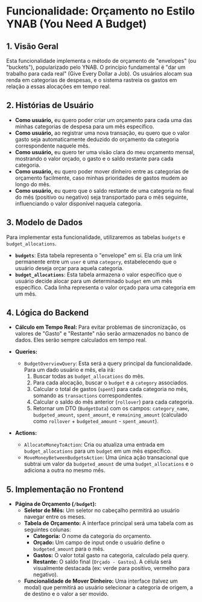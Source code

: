 # Funcionalidade: Orçamento no Estilo YNAB (You Need A Budget)

## 1. Visão Geral

Esta funcionalidade implementa o método de orçamento de "envelopes" (ou "buckets"), popularizado pelo YNAB. O princípio fundamental é "dar um trabalho para cada real" (Give Every Dollar a Job). Os usuários alocam sua renda em categorias de despesas, e o sistema rastreia os gastos em relação a essas alocações em tempo real.

## 2. Histórias de Usuário

- **Como usuário,** eu quero poder criar um orçamento para cada uma das minhas categorias de despesa para um mês específico.
- **Como usuário,** ao registrar uma nova transação, eu quero que o valor gasto seja automaticamente deduzido do orçamento da categoria correspondente naquele mês.
- **Como usuário,** eu quero ter uma visão clara do meu orçamento mensal, mostrando o valor orçado, o gasto e o saldo restante para cada categoria.
- **Como usuário,** eu quero poder mover dinheiro entre as categorias de orçamento facilmente, caso minhas prioridades de gastos mudem ao longo do mês.
- **Como usuário,** eu quero que o saldo restante de uma categoria no final do mês (positivo ou negativo) seja transportado para o mês seguinte, influenciando o valor disponível naquela categoria.

## 3. Modelo de Dados

Para implementar esta funcionalidade, utilizaremos as tabelas `budgets` e `budget_allocations`.

- **`budgets`**: Esta tabela representa o "envelope" em si. Ela cria um link permanente entre um `user` e uma `category`, estabelecendo que o usuário deseja orçar para aquela categoria.
- **`budget_allocations`**: Esta tabela armazena o valor específico que o usuário decide alocar para um determinado `budget` em um mês específico. Cada linha representa o valor orçado para uma categoria em um mês.

## 4. Lógica do Backend

- **Cálculo em Tempo Real:** Para evitar problemas de sincronização, os valores de "Gasto" e "Restante" não serão armazenados no banco de dados. Eles serão sempre calculados em tempo real.

- **Queries:**
    - `BudgetOverviewQuery`: Esta será a query principal da funcionalidade. Para um dado usuário e mês, ela irá:
        1. Buscar todas as `budget_allocations` do mês.
        2. Para cada alocação, buscar o `budget` e a `category` associados.
        3. Calcular o total de gastos (`spent`) para cada categoria no mês, somando as `transactions` correspondentes.
        4. Calcular o saldo do mês anterior (`rollover`) para cada categoria.
        5. Retornar um DTO (`BudgetData`) com os campos: `category_name`, `budgeted_amount`, `spent_amount`, e `remaining_amount` (calculado como `rollover` + `budgeted_amount` - `spent_amount`).

- **Actions:**
    - `AllocateMoneyToAction`: Cria ou atualiza uma entrada em `budget_allocations` para um `budget` em um mês específico.
    - `MoveMoneyBetweenBudgetsAction`: Uma única ação transacional que subtrai um valor da `budgeted_amount` de uma `budget_allocations` e o adiciona a outra no mesmo mês.

## 5. Implementação no Frontend

- **Página de Orçamento (`/budget`):**
    - **Seletor de Mês:** Um seletor no cabeçalho permitirá ao usuário navegar entre os meses.
    - **Tabela de Orçamento:** A interface principal será uma tabela com as seguintes colunas:
        - **Categoria:** O nome da categoria do orçamento.
        - **Orçado:** Um campo de input onde o usuário define o `budgeted_amount` para o mês.
        - **Gastos:** O valor total gasto na categoria, calculado pela query.
        - **Restante:** O saldo final (`Orçado - Gastos`). A célula será visualmente destacada (ex: verde para positivo, vermelho para negativo).
    - **Funcionalidade de Mover Dinheiro:** Uma interface (talvez um modal) que permitirá ao usuário selecionar a categoria de origem, a de destino e o valor a ser movido.
